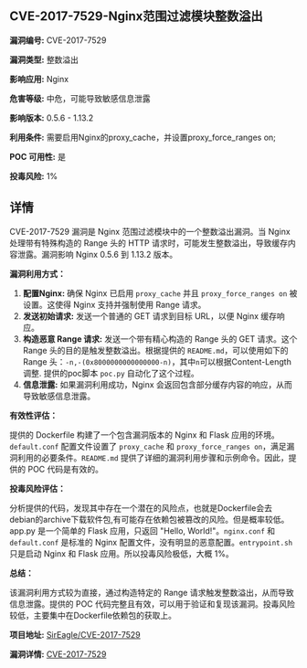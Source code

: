 ## CVE-2017-7529-Nginx范围过滤模块整数溢出

**漏洞编号:** CVE-2017-7529

**漏洞类型:** 整数溢出

**影响应用:** Nginx

**危害等级:** 中危，可能导致敏感信息泄露

**影响版本:** 0.5.6 - 1.13.2

**利用条件:** 需要启用Nginx的proxy_cache，并设置proxy_force_ranges on;

**POC 可用性:** 是

**投毒风险:** 1%

## 详情

CVE-2017-7529 漏洞是 Nginx 范围过滤模块中的一个整数溢出漏洞。当 Nginx 处理带有特殊构造的 Range 头的 HTTP 请求时，可能发生整数溢出，导致缓存内容泄露。漏洞影响 Nginx 0.5.6 到 1.13.2 版本。

**漏洞利用方式：**

1.  **配置Nginx:** 确保 Nginx 已启用 `proxy_cache` 并且 `proxy_force_ranges on` 被设置。这使得 Nginx 支持并强制使用 Range 请求。
2.  **发送初始请求:** 发送一个普通的 GET 请求到目标 URL，以便 Nginx 缓存响应。
3.  **构造恶意 Range 请求:** 发送一个带有精心构造的 Range 头的 GET 请求。这个 Range 头的目的是触发整数溢出。根据提供的 `README.md`，可以使用如下的 Range 头：`-n,-(0x8000000000000000-n)`，其中`n`可以根据Content-Length调整. 提供的poc脚本 `poc.py` 自动化了这个过程。
4.  **信息泄露:** 如果漏洞利用成功，Nginx 会返回包含部分缓存内容的响应，从而导致敏感信息泄露。

**有效性评估：**

提供的 Dockerfile 构建了一个包含漏洞版本的 Nginx 和 Flask 应用的环境。`default.conf` 配置文件设置了 `proxy_cache` 和 `proxy_force_ranges on`，满足漏洞利用的必要条件。`README.md` 提供了详细的漏洞利用步骤和示例命令。因此，提供的 POC 代码是有效的。

**投毒风险评估：**

分析提供的代码，发现其中存在一个潜在的风险点，也就是Dockerfile会去debian的archive下载软件包,有可能存在依赖包被篡改的风险。但是概率较低。app.py 是一个简单的 Flask 应用，只返回 "Hello, World!"。`nginx.conf` 和 `default.conf` 是标准的 Nginx 配置文件，没有明显的恶意配置。`entrypoint.sh` 只是启动 Nginx 和 Flask 应用。所以投毒风险极低，大概 1%。

**总结：**

该漏洞利用方式较为直接，通过构造特定的 Range 请求触发整数溢出，从而导致信息泄露。提供的 POC 代码完整且有效，可以用于验证和复现该漏洞。投毒风险较低，主要集中在Dockerfile依赖包的获取上。

**项目地址:** [SirEagIe/CVE-2017-7529](https://github.com/SirEagIe/CVE-2017-7529)

**漏洞详情:** [CVE-2017-7529](https://nvd.nist.gov/vuln/detail/CVE-2017-7529)